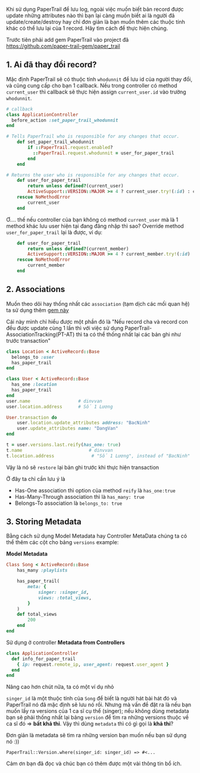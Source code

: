 Khi sử dụng PaperTrail để lưu log, ngoài việc muốn biết bản record được update những attributes nào thì bạn lại càng muốn biết ai là người đã update/create/destroy hay chỉ đơn giản là bạn muốn thêm các thuộc tính khác có thể lưu lại của 1 record. Hãy tìm cách để thực hiện chúng.

Trước tiên phải add gem PaperTrail vào project đã https://github.com/paper-trail-gem/paper_trail

## 1. Ai đã thay đổi record?
Mặc định PaperTrail sẽ có thuộc tính `whodunnit` để lưu id của người thay đổi, và cũng cung cấp cho bạn 1 callback. Nếu trong controller có method `current_user` thì callback sẽ thực hiện assign `current_user.id` vào trường `whodunnit`.

```ruby
# callback
class ApplicationController
  before_action :set_paper_trail_whodunnit
end
```

```ruby
# Tells PaperTrail who is responsible for any changes that occur.
    def set_paper_trail_whodunnit
        if ::PaperTrail.request.enabled?
          ::PaperTrail.request.whodunnit = user_for_paper_trail
        end
    end
```

```ruby
# Returns the user who is responsible for any changes that occur.
    def user_for_paper_trail
        return unless defined?(current_user)
        ActiveSupport::VERSION::MAJOR >= 4 ? current_user.try!(:id) : current_user.try(:id)
    rescue NoMethodError
        current_user
    end
```

Ơ.... thế nếu controller của bạn không có method `current_user` mà là 1 method khác lưu user hiện tại đang đăng nhập thì sao? Override method `user_for_paper_trail` lại là được, ví dụ:

```ruby
    def user_for_paper_trail
        return unless defined?(current_member)
        ActiveSupport::VERSION::MAJOR >= 4 ? current_member.try!(:id) : current_member.try(:id)
    rescue NoMethodError
        current_member
    end
```

## 2. Associations
Muốn theo dõi hay thống nhất các `association` (tạm dịch các mối quan hệ) ta sử dụng thêm  [gem này](https://github.com/westonganger/paper_trail-association_tracking)

Cái này mình chỉ hiểu được một phần đó là "Nếu record cha và record con đều được update cùng 1 lần thì với việc sử dụng PaperTrail-AssociationTracking(PT-AT) thì ta có thể thống nhất lại các bản ghi như trước transaction"

```ruby
class Location < ActiveRecord::Base
  belongs_to :user
  has_paper_trail
end

class User < ActiveRecord::Base
  has_one :location
  has_paper_trail
end
user.name                  # dinvvan
user.location.address      # Số 1 Lương

User.transaction do
    user.location.update_attributes address: "BacNinh"
    user.update_attributes name: "DangVan"
end

t = user.versions.last.reify(has_one: true)
t.name                         # dinvvan
t.location.address              # "Số 1 Lương", instead of "BacNinh"
```

Vậy là nó sẽ `restore` lại bản ghi trước khi thực hiện transaction

Ở đây ta chỉ cần lưu ý là 
- Has-One association thì option của method `reify` là `has_one:true`
- Has-Many-Through association thì là `has_many: true`
- Belongs-To association là `belongs_to: true`

## 3. Storing Metadata
Bằng cách sử dụng Model Metadata hay Controller MetaData chúng ta có thể thêm các cột cho bảng `versions`
example:

 **Model Metadata**
```ruby
Class Song < ActiveRecord::Base
    has_many :playlists

    has_paper_trail(
        meta: {
            singer: :singer_id,
            views: :total_views,
        }
    )
    def total_views
        200
    end
end
```

Sử dụng ở controller
**Metadata from Controllers**
```ruby
class ApplicationController
  def info_for_paper_trail
    { ip: request.remote_ip, user_agent: request.user_agent }
  end
end
```

Nâng cao hơn chút nữa, ta có một ví dụ nhỏ

`singer_id` là một thuộc tính của `Song` để biết là người hát bài hát đó và PaperTrail nó đã mặc định sẽ lưu nó rồi. Nhưng mà vấn đề đặt ra là nếu bạn muốn lấy ra versions của 1 ca sĩ cụ thể (singer); nếu không dùng metadata bạn sẽ phải thống nhất lại bảng `version` để tìm ra những versions thuộc về ca sĩ đó => **bất khả thi**. Vậy thì dùng `metadata` thì có gì gọi là **khả thi**?

Đơn giản là metadata sẽ tìm ra những version bạn muốn nếu bạn sử dụng nó :))
```
PaperTrail::Version.where(singer_id: singer_id) => #<...
```

Cảm ơn bạn đã đọc và chúc bạn có thêm được một vài thông tin bổ ích.